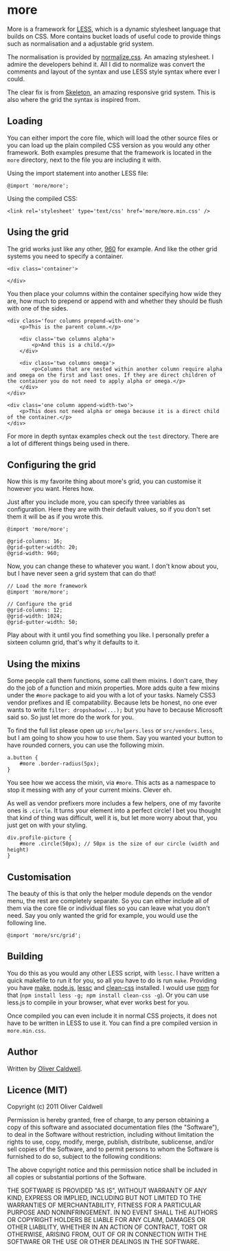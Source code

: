 # more

More is a framework for [LESS](http://lesscss.org/), which is a dynamic stylesheet language that builds on CSS. More contains bucket loads of useful code to provide things such as normalisation and a adjustable grid system.

The normalisation is provided by [normalize.css](https://github.com/necolas/normalize.css). An amazing stylesheet. I admire the developers behind it. All I did to normalize was convert the comments and layout of the syntax and use LESS style syntax where ever I could.

The clear fix is from [Skeleton](https://github.com/dhgamache/Skeleton), an amazing responsive grid system. This is also where the grid the syntax is inspired from.

## Loading

You can either import the core file, which will load the other source files or you can load up the plain compiled CSS version as you would any other framework. Both examples presume that the framework is located in the `more` directory, next to the file you are including it with.

Using the import statement into another LESS file:

	@import 'more/more';

Using the compiled CSS:

	<link rel='stylesheet' type='text/css' href='more/more.min.css' />

## Using the grid

The grid works just like any other, [960](http://960.gs/) for example. And like the other grid systems you need to specify a container.

	<div class='container'>
		
	</div>

You then place your columns within the container specifying how wide they are, how much to prepend or append with and whether they should be flush with one of the sides.

	<div class='four columns prepend-with-one'>
		<p>This is the parent column.</p>
		
		<div class='two columns alpha'>
			<p>And this is a child.</p>
		</div>
		
		<div class='two columns omega'>
			<p>Columns that are nested within another column require alpha and omega on the first and last ones. If they are direct children of the container you do not need to apply alpha or omega.</p>
		</div>
	</div>
	
	<div class='one column append-width-two'>
		<p>This does not need alpha or omega because it is a direct child of the container.</p>
	</div>

For more in depth syntax examples check out the `test` directory. There are a lot of different things being used in there.

## Configuring the grid

Now this is my favorite thing about more's grid, you can customise it however you want. Heres how.

Just after you include more, you can specify three variables as configuration. Here they are with their default values, so if you don't set them it will be as if you wrote this.

	@import 'more/more';
	
	@grid-columns: 16;
	@grid-gutter-width: 20;
	@grid-width: 960;

Now, you can change these to whatever you want. I don't know about you, but I have never seen a grid system that can do that!

	// Load the more framework
	@import 'more/more';
	
	// Configure the grid
	@grid-columns: 12;
	@grid-width: 1024;
	@grid-gutter-width: 50;

Play about with it until you find something you like. I personally prefer a sixteen column grid, that's why it defaults to it.

## Using the mixins

Some people call them functions, some call them mixins. I don't care, they do the job of a function and mixin properties. More adds quite a few mixins under the `#more` package to aid you with a lot of your tasks. Namely CSS3 vendor prefixes and IE compatability. Because lets be honest, no one ever wants to write `filter: dropshadow(...);` but you have to because Microsoft said so. So just let more do the work for you.

To find the full list please open up `src/helpers.less` or `src/vendors.less`, but I am going to show you how to use them. Say you wanted your button to have rounded corners, you can use the following mixin.

	a.button {
		#more .border-radius(5px);
	}

You see how we access the mixin, via `#more`. This acts as a namespace to stop it messing with any of your current mixins. Clever eh.

As well as vendor prefixers more includes a few helpers, one of my favorite ones is `.circle`. It turns your element into a perfect circle! I bet you thought that kind of thing was difficult, well it is, but let more worry about that, you just get on with your styling.

	div.profile-picture {
		#more .circle(50px); // 50px is the size of our circle (width and height)
	}

## Customisation

The beauty of this is that only the helper module depends on the vendor menu, the rest are completely separate. So you can either include all of them via the core file or individual files so you can leave what you don't need. Say you only wanted the grid for example, you would use the following line.

	@import 'more/src/grid';

## Building

You do this as you would any other LESS script, with `lessc`. I have written a quick makefile to run it for you, so all you have to do is run `make`. Providing you have [make](http://www.gnu.org/s/make/), [node.js](http://nodejs.org/), [lessc](https://github.com/cloudhead/less.js) and [clean-css](https://github.com/GoalSmashers/clean-css) installed. I would use [npm](http://npmjs.org/) for that (`npm install less -g; npm install clean-css -g`). Or you can use less.js to compile in your browser, what ever works best for you.

Once compiled you can even include it in normal CSS projects, it does not have to be written in LESS to use it. You can find a pre compiled version in `more.min.css`.

## Author

Written by [Oliver Caldwell](http://olivercaldwell.co.uk/).

## Licence (MIT)

Copyright (c) 2011 Oliver Caldwell

Permission is hereby granted, free of charge, to any person obtaining a copy of this software and associated documentation files (the "Software"), to deal in the Software without restriction, including without limitation the rights to use, copy, modify, merge, publish, distribute, sublicense, and/or sell copies of the Software, and to permit persons to whom the Software is furnished to do so, subject to the following conditions:

The above copyright notice and this permission notice shall be included in all copies or substantial portions of the Software.

THE SOFTWARE IS PROVIDED "AS IS", WITHOUT WARRANTY OF ANY KIND, EXPRESS OR IMPLIED, INCLUDING BUT NOT LIMITED TO THE WARRANTIES OF MERCHANTABILITY, FITNESS FOR A PARTICULAR PURPOSE AND NONINFRINGEMENT. IN NO EVENT SHALL THE AUTHORS OR COPYRIGHT HOLDERS BE LIABLE FOR ANY CLAIM, DAMAGES OR OTHER LIABILITY, WHETHER IN AN ACTION OF CONTRACT, TORT OR OTHERWISE, ARISING FROM, OUT OF OR IN CONNECTION WITH THE SOFTWARE OR THE USE OR OTHER DEALINGS IN THE SOFTWARE.